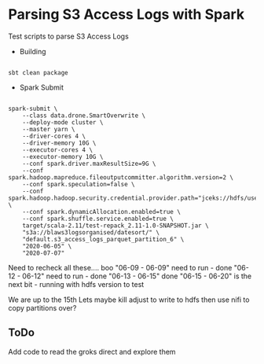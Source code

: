 # Parsing S3 Access Logs with Spark

Test scripts to parse S3 Access Logs


- Building

```{bash}

sbt clean package

```

- Spark Submit

```{bash}

spark-submit \
    --class data.drone.SmartOverwrite \
    --deploy-mode cluster \
    --master yarn \
    --driver-cores 4 \
    --driver-memory 10G \
    --executor-cores 4 \
    --executor-memory 10G \
    --conf spark.driver.maxResultSize=9G \
    --conf spark.hadoop.mapreduce.fileoutputcommitter.algorithm.version=2 \
    --conf spark.speculation=false \
    --conf spark.hadoop.hadoop.security.credential.provider.path="jceks://hdfs/user/admin/awskeyfile.jceks" \
    --conf spark.dynamicAllocation.enabled=true \
    --conf spark.shuffle.service.enabled=true \
    target/scala-2.11/test-repack_2.11-1.0-SNAPSHOT.jar \
    "s3a://blaws3logsorganised/datesort/" \
    "default.s3_access_logs_parquet_partition_6" \
    "2020-06-05" \
    "2020-07-07"
```

Need to recheck all these.... boo
"06-09 - 06-09" need to run - done
"06-12 - 06-12" need to run - done
"06-13 - 06-15" done
"06-15 - 06-20" is the next bit - running with hdfs version to test

We are up to the 15th
Lets maybe kill adjust to write to hdfs then use nifi to copy partitions over?


## ToDo 

Add code to read the groks direct and explore them

